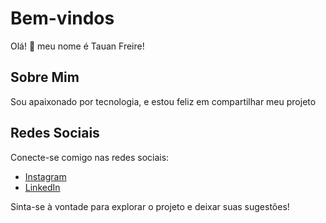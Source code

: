 # Bem-vindos

Olá! 👋 meu nome é Tauan Freire!

## Sobre Mim
Sou apaixonado por tecnologia, e estou feliz em compartilhar meu projeto

## Redes Sociais
Conecte-se comigo nas redes sociais:
- [Instagram](https://www.instagram.com/tauanfreire.sn)
- [LinkedIn](https://www.linkedin.com/in/tauanfreire)

Sinta-se à vontade para explorar o projeto e deixar suas sugestões!

